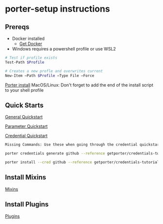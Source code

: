 # porter-setup instructions

## Prereqs
* Docker installed
    * [Get Docker](https://docs.docker.com/get-docker/)
* Windows requires a powershell profile or use WSL2

```sh
# Test if profile exists
Test-Path $Profile

# Creates a new profle and overwrites current
New-Item –Path $Profile –Type File –Force
```

[Porter install](https://porter.sh/install/)
MacOS/Linux: Don't forget to add the end of the install script to your shell profile

## Quick Starts

[General Quickstart](https://porter.sh/quickstart/)

[Parameter Quickstart](https://porter.sh/quickstart/parameters/)

[Credential Quickstart](https://porter.sh/quickstart/credentials/)

```sh
Missing Commands: Use these when going through the credential quickstart

porter credentials generate github --reference getporter/credentials-tutorial:v0.1.0

porter install --cred github --reference getporter/credentials-tutorial:v0.1.0
```


## Install Mixins

[Mixins](https://porter.sh/mixins/)

## Install Plugins

[Plugins](https://porter.sh/plugins/)
